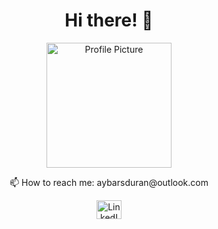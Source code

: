 <h1 align="center">Hi there! 👋</h1>

<p align="center">
  <img src="https://avatars.githubusercontent.com/aybarsduran" alt="Profile Picture" width="200" height="200">
</p>

<p align="center">
  📫 How to reach me: aybarsduran@outlook.com
</p>

<p align="center">
  <a href="https://linkedin.com/in/aybarsduran" target="_blank">
    <img src="https://raw.githubusercontent.com/rahuldkjain/github-profile-readme-generator/master/src/images/icons/Social/linked-in-alt.svg" alt="LinkedIn" height="30" width="40">
  </a>
  <!-- Add other social media icons and links here -->
</p>
